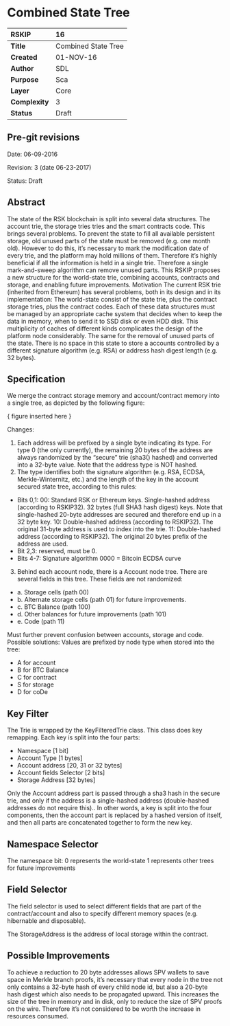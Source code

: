 # Combined State Tree

|RSKIP          |16           |
| :------------ |:-------------|
|**Title**      |Combined State Tree |
|**Created**    |01-NOV-16 |
|**Author**     |SDL |
|**Purpose**    |Sca |
|**Layer**      |Core |
|**Complexity** |3 |
|**Status**     |Draft |

## Pre-git revisions

Date: 06-09-2016

Revision: 3 (date 06-23-2017)

Status: Draft

## Abstract

The state of the RSK blockchain is split into several data structures. The account trie, the storage tries tries and the smart contracts code. This brings several problems. To prevent the state to fill all available persistent storage, old unused parts of the state must be removed (e.g. one month old). However to do this, it’s necessary to mark the modification date of every trie, and the platform may hold millions of them. Therefore it’s highly beneficial if all the information is held in a single trie. Therefore a single mark-and-sweep algorithm can remove unused parts. This RSKIP proposes a new structure for the world-state trie, combining accounts, contracts and storage, and enabling future improvements.
Motivation
The current RSK trie (inherited from Ethereum) has several problems, both in its design and in its implementation:
The world-state consist of the state trie, plus the contract storage tries, plus the contract codes. Each of these data structures must be  managed by an appropriate cache system that decides when to keep the data in memory, when to send it to SSD disk or even HDD disk. This multiplicity of caches of different kinds complicates the design of the platform node considerably. 
The same for the removal of unused parts of the state.
There is no space in this state to store a accounts controlled by a different signature algorithm (e.g. RSA) or address hash digest length (e.g. 32 bytes).


## Specification

We merge the contract storage memory and account/contract memory into a single tree, as depicted by the following figure:

{ figure inserted here } 

Changes:

1. Each address will be prefixed by a single byte indicating its type. For type 0 (the only currently), 
the remaining 20 bytes of the address are always randomized by the “secure” trie (sha3() hashed) and converted 
into a 32-byte value. Note that the address type is NOT hashed.
2. The type identifies both the signature algorithm (e.g. RSA, ECDSA, Merkle-Winternitz, etc.) and the length of the key 
in the account secured state tree, according to this rules:
* Bits 0,1:
 00: Standard RSK or Ethereum keys. Single-hashed address (according to RSKIP32). 32 bytes (full SHA3 hash digest) keys.  Note that single-hashed 20-byte addresses are secured and therefore end up in a 32 byte key.
 10: Double-hashed address (according to RSKIP32). The original 31-byte address is used to index into the trie.
 11:  Double-hashed address (according to RSKIP32). The original 20 bytes prefix of the address are used.
* Bit 2,3: reserved, must be 0.
* Bits 4-7: Signature algorithm
 0000 = Bitcoin ECDSA curve

3. Behind each account node, there is a Account node tree.  There are several fields in this tree. These fields are not randomized:
 * a. Storage cells (path 00)
 * b. Alternate storage cells (path 01) for future improvements.
 * c. BTC Balance (path 100)
 * d. Other balances for future improvements (path 101)
 * e. Code (path 11)

Must further prevent confusion between accounts, storage and code. Possible solutions:
Values are prefixed by node type when stored into the tree:
* A for account
* B for BTC Balance
* C for contract
* S for storage
* D for coDe

## Key Filter

The Trie is wrapped by the KeyFilteredTrie class. This class does key remapping. Each key is split into the four parts:

* Namespace [1 bit]
* Account Type [1 bytes]
* Account address [20, 31 or 32 bytes]
* Account fields Selector [2 bits]
* Storage Address [32 bytes]

Only the Account address part is passed through a sha3 hash in the secure trie, and only if the address is a single-hashed address (double-hashed addresses do not require this).. In other words, a key is split into the four components, then the account part is replaced by a hashed version of itself, and then all parts are concatenated together to form the new key.

## Namespace Selector

The namespace bit:
0 represents the world-state
1 represents other trees for future improvements 

## Field Selector

The field selector is used to select different fields that are part of the contract/account and also to specify different memory spaces (e.g. hibernable and disposable).

The StorageAddress is the address of local storage within the contract.

## Possible Improvements

To achieve a reduction to 20 byte addresses allows SPV wallets to save space in Merkle branch proofs, it’s necessary that every node in the tree not only contains a 32-byte hash of every child node id, but also a 20-byte hash digest which also needs to be propagated upward. This increases the size of the tree in memory and in disk, only to reduce the size of SPV proofs on the wire. Therefore it’s not considered to be worth the increase in resources consumed.

